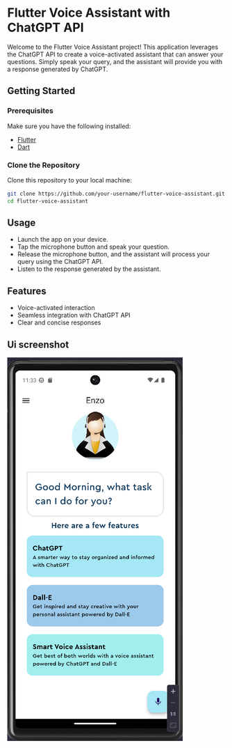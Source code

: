 # Flutter Voice Assistant with ChatGPT API

Welcome to the Flutter Voice Assistant project! This application leverages the ChatGPT API to create a voice-activated assistant that can answer your questions. Simply speak your query, and the assistant will provide you with a response generated by ChatGPT.

## Getting Started

### Prerequisites

Make sure you have the following installed:

- [Flutter](https://flutter.dev/docs/get-started/install)
- [Dart](https://dart.dev/get-dart)

### Clone the Repository

Clone this repository to your local machine:

```bash
git clone https://github.com/your-username/flutter-voice-assistant.git
cd flutter-voice-assistant
```
## Usage
- Launch the app on your device.
- Tap the microphone button and speak your question.
- Release the microphone button, and the assistant will process your query using the ChatGPT API.
- Listen to the response generated by the assistant.

## Features
- Voice-activated interaction
- Seamless integration with ChatGPT API
- Clear and concise responses

## Ui screenshot
<img src = "Screenshot 2024-01-24 113325.png">
